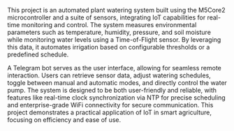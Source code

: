 This project is an automated plant watering system built using the M5Core2 microcontroller and a suite of sensors, integrating IoT capabilities for real-time monitoring and control. The system measures environmental parameters such as temperature, humidity, pressure, and soil moisture while monitoring water levels using a Time-of-Flight sensor. By leveraging this data, it automates irrigation based on configurable thresholds or a predefined schedule.

A Telegram bot serves as the user interface, allowing for seamless remote interaction. Users can retrieve sensor data, adjust watering schedules, toggle between manual and automatic modes, and directly control the water pump. The system is designed to be both user-friendly and reliable, with features like real-time clock synchronization via NTP for precise scheduling and enterprise-grade WiFi connectivity for secure communication. This project demonstrates a practical application of IoT in smart agriculture, focusing on efficiency and ease of use.
